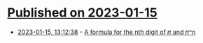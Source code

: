 # [Published on 2023-01-15](index.md)

* [2023-01-15, 13:12:38](https://news.ycombinator.com/item?id=34389145) - [A formula for the nth digit of 𝜋 and 𝜋^n](https://arxiv.org/abs/2201.12601)
